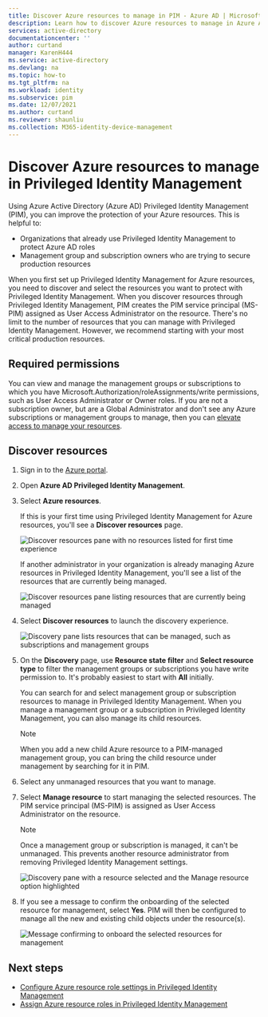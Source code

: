 ```yaml
---
title: Discover Azure resources to manage in PIM - Azure AD | Microsoft Docs
description: Learn how to discover Azure resources to manage in Azure AD Privileged Identity Management (PIM).
services: active-directory
documentationcenter: ''
author: curtand
manager: KarenH444
ms.service: active-directory
ms.devlang: na
ms.topic: how-to
ms.tgt_pltfrm: na
ms.workload: identity
ms.subservice: pim
ms.date: 12/07/2021
ms.author: curtand
ms.reviewer: shaunliu
ms.collection: M365-identity-device-management
---
```


# Discover Azure resources to manage in Privileged Identity Management

Using Azure Active Directory (Azure AD) Privileged Identity Management (PIM), you can improve the protection of your Azure resources. This is helpful to:

- Organizations that already use Privileged Identity Management to protect Azure AD roles
- Management group and subscription owners who are trying to secure production resources

When you first set up Privileged Identity Management for Azure resources, you need to discover and select the resources you want to protect with Privileged Identity Management. When you discover resources through Privileged Identity Management, PIM creates the PIM service principal (MS-PIM) assigned as User Access Administrator on the resource. There's no limit to the number of resources that you can manage with Privileged Identity Management. However, we recommend starting with your most critical production resources.

## Required permissions

You can view and manage the management groups or subscriptions to which you have Microsoft.Authorization/roleAssignments/write permissions, such as User Access Administrator or Owner roles. If you are not a subscription owner, but are a Global Administrator and don't see any Azure subscriptions or management groups to manage, then you can [elevate access to manage your resources](../../role-based-access-control/elevate-access-global-admin.md).

## Discover resources

1. Sign in to the [Azure portal](https://portal.azure.com/).

1. Open **Azure AD Privileged Identity Management**.

1. Select **Azure resources**.

    If this is your first time using Privileged Identity Management for Azure resources, you'll see a **Discover resources** page.

    ![Discover resources pane with no resources listed for first time experience](./media/pim-resource-roles-discover-resources/discover-resources-first-run.png)

    If another administrator in your organization is already managing Azure resources in Privileged Identity Management, you'll see a list of the resources that are currently being managed.

    ![Discover resources pane listing resources that are currently being managed](./media/pim-resource-roles-discover-resources/discover-resources.png)

1. Select **Discover resources** to launch the discovery experience.

    ![Discovery pane lists resources that can be managed, such as subscriptions and management groups](./media/pim-resource-roles-discover-resources/discovery-pane.png)

1. On the **Discovery** page, use **Resource state filter** and **Select resource type** to filter the management groups or subscriptions you have write permission to. It's probably easiest to start with **All** initially.

   You can search for and select management group or subscription resources to manage in Privileged Identity Management. When you manage a management group or a subscription in Privileged Identity Management, you can also manage its child resources.

   > [!Note]
   > When you add a new child Azure resource to a PIM-managed management group, you can bring the child resource under management by searching for it in PIM.

1. Select any unmanaged resources that you want to manage.

1. Select **Manage resource** to start managing the selected resources. The PIM service principal (MS-PIM) is 
assigned as User Access Administrator on the resource.

    > [!NOTE]
    > Once a management group or subscription is managed, it can't be unmanaged. This prevents another resource administrator from removing Privileged Identity Management settings.
     
    ![Discovery pane with a resource selected and the Manage resource option highlighted](./media/pim-resource-roles-discover-resources/discovery-manage-resource.png)

1. If you see a message to confirm the onboarding of the selected resource for management, select **Yes**. PIM will then be configured to manage all the new and existing child objects under the resource(s).

    ![Message confirming to onboard the selected resources for management](./media/pim-resource-roles-discover-resources/discovery-manage-resource-message.png)

## Next steps

- [Configure Azure resource role settings in Privileged Identity Management](pim-resource-roles-configure-role-settings.md)
- [Assign Azure resource roles in Privileged Identity Management](pim-resource-roles-assign-roles.md)
